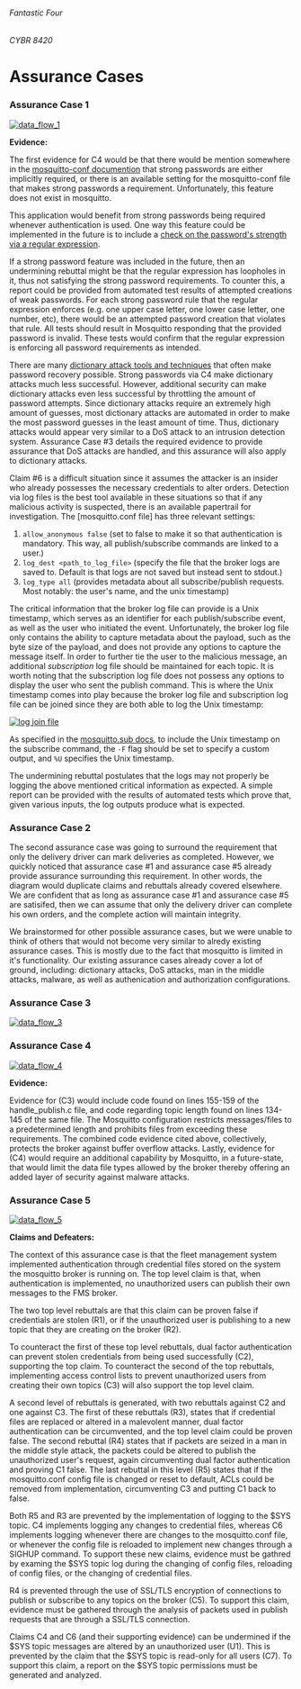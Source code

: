 ###### Fantastic Four
###### CYBR 8420

# Assurance Cases

### Assurance Case 1

[![data_flow_1](https://github.com/sanjar91/Fantastic-Four/blob/master/images/assurance_case1.png)](https://github.com/sanjar91/Fantastic-Four/blob/master/images/assurance_case1.png) 

**Evidence:** 

The first evidence for C4 would be that there would be mention somewhere in the [mosquitto-conf documention](https://mosquitto.org/man/mosquitto-conf-5.html) that strong passwords are either implicitly required, or there is an available setting for the mosquitto-conf file that makes strong passwords a requirement.  Unfortunately, this feature does not exist in mosquitto.  

This application would benefit from strong passwords being required whenever authentication is used.  One way this feature could be implemented in the future is to include a [check on the password's strength via a regular expression](https://stackoverflow.com/questions/42965082/using-regex-in-c-program-to-check-password-strength).  

If a strong password feature was included in the future, then an undermining rebuttal might be that the regular expression has loopholes in it, thus not satisfying the strong password requirements.  To counter this, a report could be provided from automated test results of attempted creations of weak passwords.  For each strong password rule that the regular expression enforces (e.g. one upper case letter, one lower case letter, one number, etc), there would be an attempted password creation that violates that rule.   All tests should result in Mosquitto responding that the provided password is invalid.  These tests would confirm that the regular expression is enforcing all password requirements as intended.

There are many [dictionary attack tools and techniques](https://wiki.skullsecurity.org/Passwords) that often make password recovery possible.  Strong passwords via C4 make dictionary attacks much less successful.  However, additional security can make dictionary attacks even less successful by throttling the amount of password attempts.  Since dictionary attacks require an extremely high amount of guesses, most dictionary attacks are automated in order to make the most password guesses in the least amount of time.  Thus, dictionary attacks would appear very similar to a DoS attack to an intrusion detection system.  Assurance Case #3 details the required evidence to provide assurance that DoS attacks are handled, and this assurance will also apply to dictionary attacks.

Claim #6 is a difficult situation since it assumes the attacker is an insider who already possesses the necessary credentials to alter orders.  Detection via log files is the best tool available in these situations so that if any malicious activity is suspected, there is an available papertrail for investigation.  The [mosquitto.conf file] has three relevant settings: 
1. `allow_anonymous false` (set to false to make it so that authentication is mandatory. This way, all publish/subscribe commands are linked to a user.)
2. `log_dest <path_to_log_file>` (specify the file that the broker logs are saved to.  Default is that logs are not saved but instead sent to stdout.)
3. `log_type all` (provides metadata about all subscribe/publish requests.  Most notably: the user's name, and the unix timestamp)

The critical information that the broker log file can provide is a Unix timestamp, which serves as an identifier for each publish/subscribe event, as well as the user who initiated the event.  Unfortunately, the broker log file only contains the ability to capture metadata about the payload, such as the byte size of the payload, and does not provide any options to capture the message itself.  In order to further tie the user to the malicious message, an additional *subscription* log file should be maintained for each topic. It is worth noting that the subscription log file does not possess any options to display the user who sent the publish command.  This is where the Unix timestamp comes into play because the broker log file and subscription log file can be joined since they are both able to log the Unix timestamp:

[![log join file](https://github.com/sanjar91/Fantastic-Four/blob/master/images/logfile_join.png)](https://github.com/sanjar91/Fantastic-Four/blob/master/images/logfile_join.png)

As specified in the [mosquitto.sub docs](https://mosquitto.org/man/mosquitto_sub-1.html), to include the Unix timestamp on the subscribe command, the `-F` flag should be set to specify a custom output, and `%U` specifies the Unix timestamp. 

The undermining rebuttal postulates that the logs may not properly be logging the above mentioned critical information as expected.  A simple report can be provided with the results of automated tests which prove that, given various inputs, the log outputs produce what is expected.   

### Assurance Case 2

The second assurance case was going to surround the requirement that only the delivery driver can mark deliveries as completed.  However, we quickly noticed that assurance case #1 and assurance case #5 already provide assurance surrounding this requirement.  In other words, the diagram would duplicate claims and rebuttals already covered elsewhere.  We are confident that as long as assurance case #1 and assurance case #5 are satisifed, then we can assume that only the delivery driver can complete his own orders, and the complete action will maintain integrity. 

We brainstormed for other possible assurance cases, but we were unable to think of others that would not become very similar to alredy existing assurance cases.  This is mostly due to the fact that mosquitto is limited in it's functionality.  Our existing assurance cases already cover a lot of ground, including: dictionary attacks, DoS attacks, man in the middle attacks, malware, as well as authenication and authorization configurations.

### Assurance Case 3
[![data_flow_3](https://github.com/sanjar91/Fantastic-Four/blob/master/images/Assurance%20Case%203.png)](https://github.com/sanjar91/Fantastic-Four/blob/master/images/Assurance%20Case%203.png)
### Assurance Case 4

[![data_flow_4](https://github.com/sanjar91/Fantastic-Four/blob/master/images/Assurance_Case_4_new2.png)](https://github.com/sanjar91/Fantastic-Four/blob/master/images/Assurance_Case_4_new2.png)

**Evidence:** 

Evidence for (C3) would include code found on lines 155-159 of the handle_publish.c file, and code regarding topic length found on lines 134-145 of the same file. The Mosquitto configuration restricts messages/files to a predetermined length and prohibits files from exceeding these requirements. The combined code evidence cited above, collectively, protects the broker against buffer overflow attacks. Lastly, evidence for (C4) would require an additional capability by Mosquitto, in a future-state, that would limit the data file types allowed by the broker thereby offering an added layer of security against malware attacks. 

### Assurance Case 5

[![data_flow_5](https://github.com/sanjar91/Fantastic-Four/blob/master/images/Assurance_Case_5_update-20181009.png)](https://github.com/sanjar91/Fantastic-Four/blob/master/images/Assurance_Case_5_update-20181009.png)

**Claims and Defeaters:**

The context of this assurance case is that the fleet management system implemented authentication through credential files stored on the system the mosquitto broker is running on. The top level claim is that, when authentication is implemented, no unauthorized users can publish their own messages to the FMS broker.

The two top level rebuttals are that this claim can be proven false if credentials are stolen (R1), or if the unauthorized user is publishing to a new topic that they are creating on the broker (R2).

To counteract the first of these top level rebuttals,  dual factor authentication can prevent stolen credentials from being used successfully (C2), supporting the top claim. To counteract the second of the top rebuttals, implementing access control lists to prevent unauthorized users from creating their own topics (C3) will also support the top level claim.

A second level of rebuttals is generated, with two rebuttals against C2 and one against C3. The first of these rebuttals (R3), states that if credential files are replaced or altered in a malevolent manner, dual factor authentication can be circumvented, and the top level claim could be proven false. The second rebuttal (R4) states that if packets are seized in a man in the middle style attack, the packets could be altered to publish the unauthorized user's request, again circumventing dual factor authentication and proving C1 false. The last rebuttal in this level (R5) states that if the mosquitto.conf config file is changed or reset to default, ACLs could be removed from implementation, circumventing C3 and putting C1 back to false.

Both R5 and R3 are prevented by the implementation of logging to the $SYS topic. C4 implements logging any changes to credential files, whereas C6 implements logging whenever there are changes to the mosquitto.conf file, or whenever the config file is reloaded to implement new changes through a SIGHUP command. To support these new claims, evidence must be gathred by examing the $SYS topic log during the changing of config files, reloading of config files, or the changing of credential files.

R4 is prevented through the use of SSL/TLS encryption of connections to publish or subscribe to any topics on the broker (C5). To support this claim, evidence must be gathered through the analysis of packets used in publish requests that are through a SSL/TLS connection. 

Claims C4 and C6 (and their supporting evidence) can be undermined if the $SYS topic messages are altered by an unauthorized user (U1). This is prevented by the claim that the $SYS topic is read-only for all users (C7). To support this claim, a report on the $SYS topic permissions must be generated and analyzed.

